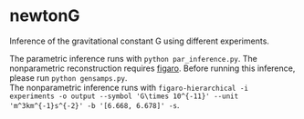 # newtonG
Inference of the gravitational constant G using different experiments.

The parametric inference runs with `python par_inference.py`. The nonparametric reconstruction requires [figaro](https://github.com/sterinaldi/figaro). Before running this inference, please run `python gensamps.py`.\
The nonparametric inference runs with `figaro-hierarchical -i experiments -o output --symbol 'G\times 10^{-11}' --unit 'm^3km^{-1}s^{-2}' -b '[6.668, 6.678]' -s`.
